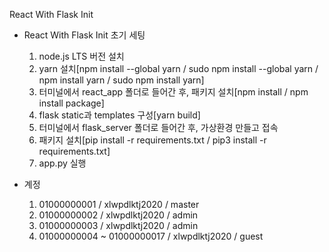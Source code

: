 React With Flask Init
  - React With Flask Init 초기 세팅
    1. node.js LTS 버전 설치
    2. yarn 설치[npm install --global yarn / sudo npm install --global yarn / npm install yarn / sudo npm install yarn]
    2. 터미널에서 react_app 폴더로 들어간 후, 패키지 설치[npm install / npm install package]
    4. flask static과 templates 구성[yarn build]
    5. 터미널에서 flask_server 폴더로 들어간 후, 가상환경 만들고 접속 
    5. 패키지 설치[pip install -r requirements.txt / pip3 install -r requirements.txt]
    5. app.py 실행

  - 계정
    1. 01000000001 / xlwpdlktj2020 / master
    2. 01000000002 / xlwpdlktj2020 / admin
    3. 01000000003 / xlwpdlktj2020 / admin
    4. 01000000004 ~ 01000000017 / xlwpdlktj2020 / guest

 